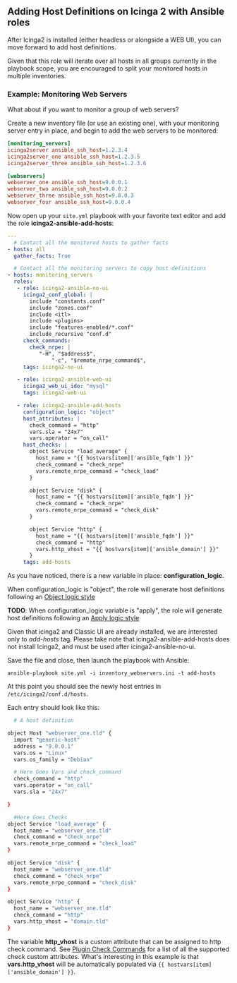 ## Adding Host Definitions on Icinga 2 with Ansible roles

After Icinga2 is installed (either headless or alongside a WEB UI), you can move forward to add host definitions.

Given that this role will iterate over all hosts in all groups currently in the playbook scope, you are encouraged to split your monitored hosts in multiple inventories.

### Example: Monitoring Web Servers

What about if you want to monitor a group of web servers?

Create a new inventory file (or use an existing one), with your monitoring server entry in place, and begin to add the web servers to be monitored:

```ini
[monitoring_servers]
icinga2server ansible_ssh_host=1.2.3.4
icinga2server_one ansible_ssh_host=1.2.3.5
icinga2server_three ansible_ssh_host=1.2.3.6

[webservers]
webserver_one ansible_ssh_host=9.0.0.1
webserver_two ansible_ssh_host=9.0.0.2
webserver_three ansible_ssh_host=9.0.0.3
webserver_four ansible_ssh_host=9.0.0.4
```

Now open up your `site.yml` playbook with your favorite text editor and add the role **icinga2-ansible-add-hosts**:

```yaml
---
  # Contact all the monitored hosts to gather facts
- hosts: all
  gather_facts: True

  # Contact all the monitoring servers to copy host definitions
- hosts: monitoring_servers
  roles:
   - role: icinga2-ansible-no-ui
     icinga2_conf_global: |
       include "constants.conf"
       include "zones.conf"
       include <itl>
       include <plugins>
       include "features-enabled/*.conf"
       include_recursive "conf.d"
     check_commands:
       check_nrpe: |
          "-H", "$address$",
              "-c", "$remote_nrpe_command$",
     tags: icinga2-no-ui

   - role: icinga2-ansible-web-ui
     icinga2_web_ui_ido: "mysql"
     tags: icinga2-web-ui

   - role: icinga2-ansible-add-hosts
     configuration_logic: "object"
     host_attributes: |
       check_command = "http"
       vars.sla = "24x7"
       vars.operator = "on_call"
     host_checks: |
       object Service "load_average" {
         host_name = "{{ hostvars[item]['ansible_fqdn'] }}"
         check_command = "check_nrpe"
         vars.remote_nrpe_command = "check_load"
       }

       object Service "disk" {
         host_name = "{{ hostvars[item]['ansible_fqdn'] }}"
         check_command = "check_nrpe"
         vars.remote_nrpe_command = "check_disk"
       }

       object Service "http" {
         host_name = "{{ hostvars[item]['ansible_fqdn'] }}"
         check_command = "http"
         vars.http_vhost = "{{ hostvars[item]['ansible_domain'] }}"
       }
     tags: add-hosts

```

As you have noticed, there is a new variable in place: **configuration_logic**.

When configuration_logic is "object", the role will generate host definitions following an [Object logic style](http://docs.icinga.org/icinga2/latest/doc/module/icinga2/toc#!/icinga2/latest/doc/module/icinga2/chapter/monitoring-basics#configuration-best-practice)
 
**TODO**: When configuration_logic variable is "apply", the role will generate host definitions following an [Apply logic style](http://docs.icinga.org/icinga2/latest/doc/module/icinga2/toc#!/icinga2/latest/doc/module/icinga2/chapter/monitoring-basics#using-apply)

Given that icinga2 and Classic UI are already installed, we are interested only to _add-hosts_ tag. Please take note that icinga2-ansible-add-hosts does not install Icinga2, and must be used after icinga2-ansible-no-ui.

Save the file and close, then launch the playbook with Ansible:

`ansible-playbook site.yml -i inventory_webservers.ini -t add-hosts`

At this point you should see the newly host entries in `/etc/icinga2/conf.d/hosts`.

Each entry should look like this:

```bash
  # A host definition

object Host "webserver_one.tld" {
  import "generic-host"
  address = "9.0.0.1"
  vars.os = "Linux"
  vars.os_family = "Debian"

  # Here Goes Vars and check_command
  check_command = "http"
  vars.operator = "on_call"
  vars.sla = "24x7"

}

  #Here Goes Checks
object Service "load_average" {
  host_name = "webserver_one.tld"
  check_command = "check_nrpe"
  vars.remote_nrpe_command = "check_load"
}

object Service "disk" {
  host_name = "webserver_one.tld"
  check_command = "check_nrpe"
  vars.remote_nrpe_command = "check_disk"
}

object Service "http" {
  host_name = "webserver_one.tld"
  check_command = "http"
  vars.http_vhost = "domain.tld"
}
```

The variable **http_vhost** is a custom attribute that can be assigned to http check command. See [Plugin Check Commands](http://docs.icinga.org/icinga2/latest/doc/module/icinga2/toc#!/icinga2/latest/doc/module/icinga2/chapter/configuring-icinga2#plugin-check-commands) for a list of all the supported check custom attributes. What's interesting in this example is that **vars.http_vhost** will be automatically populated via `{{ hostvars[item]['ansible_domain'] }}`.
